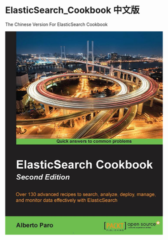 # ElasticSearch_Cookbook 中文版
The Chinese Version For ElasticSearch Cookbook

![ cover ](./cover.jpg)

